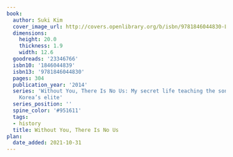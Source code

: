 ```yaml
---
book:
  author: Suki Kim
  cover_image_url: http://covers.openlibrary.org/b/isbn/9781846044830-L.jpg
  dimensions:
    height: 20.0
    thickness: 1.9
    width: 12.6
  goodreads: '23346766'
  isbn10: '1846044839'
  isbn13: '9781846044830'
  pages: 304
  publication_year: '2014'
  series: 'Without You, There Is No Us: My secret life teaching the sons of North
    Korea’s elite'
  series_position: ''
  spine_color: '#951611'
  tags:
  - history
  title: Without You, There Is No Us
plan:
  date_added: 2021-10-31
---
```

